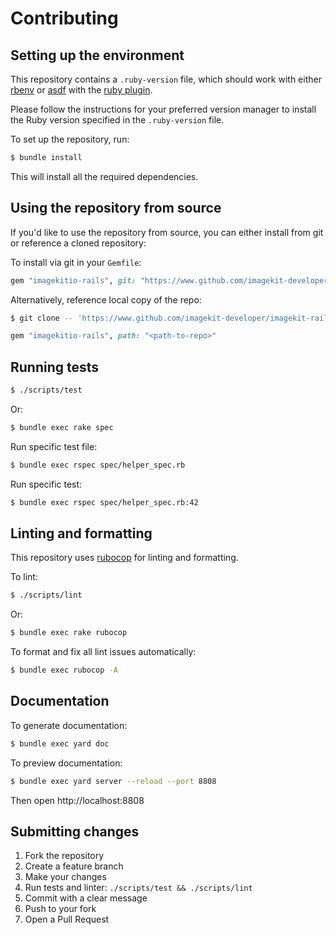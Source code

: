 # Contributing

## Setting up the environment

This repository contains a `.ruby-version` file, which should work with either [rbenv](https://github.com/rbenv/rbenv) or [asdf](https://github.com/asdf-vm/asdf) with the [ruby plugin](https://github.com/asdf-vm/asdf-ruby).

Please follow the instructions for your preferred version manager to install the Ruby version specified in the `.ruby-version` file.

To set up the repository, run:

```bash
$ bundle install
```

This will install all the required dependencies.

## Using the repository from source

If you'd like to use the repository from source, you can either install from git or reference a cloned repository:

To install via git in your `Gemfile`:

```ruby
gem "imagekitio-rails", git: "https://www.github.com/imagekit-developer/imagekit-rails"
```

Alternatively, reference local copy of the repo:

```bash
$ git clone -- 'https://www.github.com/imagekit-developer/imagekit-rails' '<path-to-repo>'
```

```ruby
gem "imagekitio-rails", path: "<path-to-repo>"
```

## Running tests

```bash
$ ./scripts/test
```

Or:

```bash
$ bundle exec rake spec
```

Run specific test file:

```bash
$ bundle exec rspec spec/helper_spec.rb
```

Run specific test:

```bash
$ bundle exec rspec spec/helper_spec.rb:42
```

## Linting and formatting

This repository uses [rubocop](https://github.com/rubocop/rubocop) for linting and formatting.

To lint:

```bash
$ ./scripts/lint
```

Or:

```bash
$ bundle exec rake rubocop
```

To format and fix all lint issues automatically:

```bash
$ bundle exec rubocop -A
```

## Documentation

To generate documentation:

```bash
$ bundle exec yard doc
```

To preview documentation:

```bash
$ bundle exec yard server --reload --port 8808
```

Then open http://localhost:8808

## Submitting changes

1. Fork the repository
2. Create a feature branch
3. Make your changes
4. Run tests and linter: `./scripts/test && ./scripts/lint`
5. Commit with a clear message
6. Push to your fork
7. Open a Pull Request
